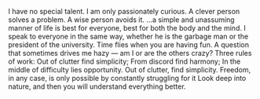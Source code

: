 I have no special talent. I am only passionately curious.
A clever person solves a problem. A wise person avoids it.
...a simple and unassuming manner of life is best for everyone, best for both the body and the mind.
I speak to everyone in the same way, whether he is the garbage man or the president of the university.
Time flies when you are having fun.
A question that sometimes drives me hazy — am I or are the others crazy?
Three rules of work: Out of clutter find simplicity; From discord find harmony; In the middle of difficulty lies opportunity.
Out of clutter, find simplicity.
Freedom, in any case, is only possible by constantly struggling for it
Look deep into nature, and then you will understand everything better.

